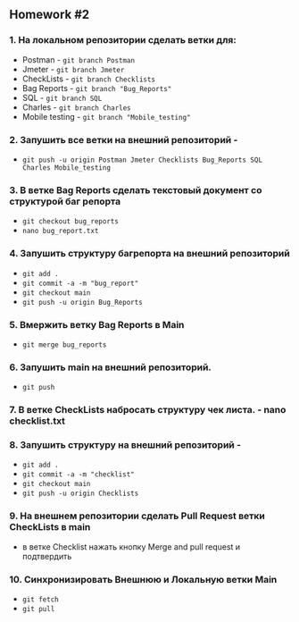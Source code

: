 ## Homework #2

### 1. На локальном репозитории сделать ветки для:

- Postman - `git branch Postman`
- Jmeter - `git branch Jmeter`
- CheckLists - `git branch Checklists`
- Bag Reports - `git branch "Bug_Reports"`
- SQL - `git branch SQL`
- Charles - `git branch Charles`
- Mobile testing - `git branch "Mobile_testing"`

### 2. Запушить все ветки на внешний репозиторий - 

- `git push -u origin Postman Jmeter Checklists Bug_Reports SQL Charles Mobile_testing`

### 3. В ветке Bag Reports сделать текстовый документ со структурой баг репорта

- `git checkout bug_reports`
- `nano bug_report.txt`

### 4. Запушить структуру багрепорта на внешний репозиторий

- `git add .` 
- `git commit -a -m "bug_report"`
- `git checkout main`
- `git push -u origin Bug_Reports`

### 5. Вмержить ветку Bag Reports в Main 

- `git merge bug_reports`

### 6. Запушить main на внешний репозиторий.

- `git push`

### 7. В ветке CheckLists набросать структуру чек листа. - nano checklist.txt

### 8. Запушить структуру на внешний репозиторий - 

- `git add .`
- `git commit -a -m "checklist"`
- `git checkout main`
- `git push -u origin Checklists`

### 9. На внешнем репозитории сделать Pull Request ветки CheckLists в main 

- в ветке Checklist нажать кнопку  Merge and pull request и подтвердить

### 10. Синхронизировать Внешнюю и Локальную ветки Main 

- `git fetch`
- `git pull`
